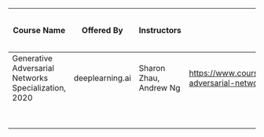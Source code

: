 | Course Name                                          | Offered By      | Instructors            | Link                                                         | Personal Coverage       | hand_note [check out hand_notes folder] | Personal Rating (out of 5) |
| ---------------------------------------------------- | --------------- | ---------------------- | ------------------------------------------------------------ | ----------------------- | --------------------------------------- | -------------------------- |
| Generative Adversarial Networks Specialization, 2020 | deeplearning.ai | Sharon Zhau, Andrew Ng | https://www.coursera.org/specializations/generative-adversarial-networks-gans | Specialization 1 Week 1 | dlai_gan_spec_2020                      |                            |
|                                                      |                 |                        |                                                              |                         |                                         |                            |
|                                                      |                 |                        |                                                              |                         |                                         |                            |
|                                                      |                 |                        |                                                              |                         |                                         |                            |
|                                                      |                 |                        |                                                              |                         |                                         |                            |
|                                                      |                 |                        |                                                              |                         |                                         |                            |
|                                                      |                 |                        |                                                              |                         |                                         |                            |
|                                                      |                 |                        |                                                              |                         |                                         |                            |
|                                                      |                 |                        |                                                              |                         |                                         |                            |

